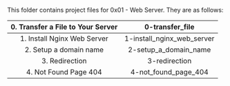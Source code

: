 This folder contains project files for 0x01 - Web Server. They are as follows:

| 0. Transfer a File to Your Server  | 0-transfer_file  |
|:-:|:-:|
| 1. Install Nginx Web Server  | 1-install_nginx_web_server  |
| 2. Setup a domain name | 2-setup_a_domain_name  |
| 3. Redirection | 3-redirection  |
| 4. Not Found Page 404 | 4-not_found_page_404  |
